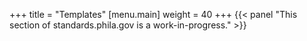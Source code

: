 +++
title = "Templates"
[menu.main]
  weight = 40
+++
{{< panel "This section of standards.phila.gov is a work-in-progress." >}}
